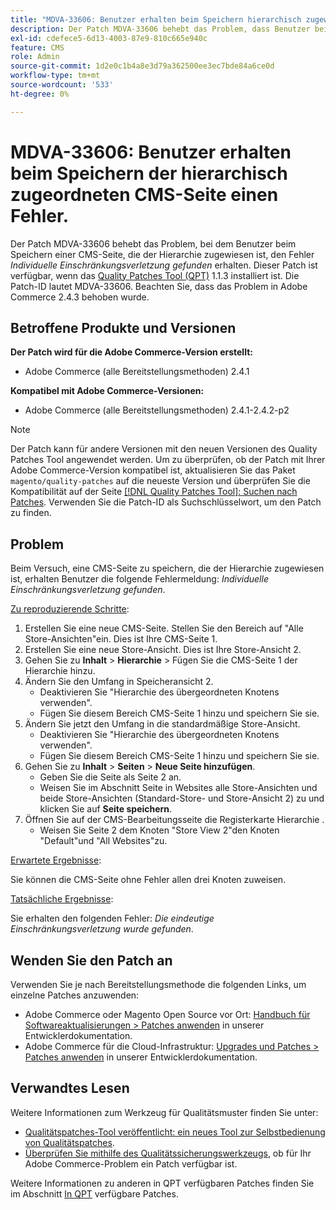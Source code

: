 ```yaml
---
title: "MDVA-33606: Benutzer erhalten beim Speichern hierarchisch zugewiesener CMS-Seite einen Fehler."
description: Der Patch MDVA-33606 behebt das Problem, dass Benutzer beim Speichern einer CMS-Seite, die der Hierarchie zugewiesen ist, den Fehler *Individuelle Einschränkungsverletzung gefunden* erhalten. Dieser Patch ist verfügbar, wenn das [Quality Patches Tool (QPT)](/help/announcements/adobe-commerce-announcements/magento-quality-patches-released-new-tool-to-self-serve-quality-patches.md) 1.1.3 installiert ist. Die Patch-ID lautet MDVA-33606. Beachten Sie, dass das Problem in Adobe Commerce 2.4.3 behoben wurde.
exl-id: cdefece5-6d13-4003-87e9-810c665e940c
feature: CMS
role: Admin
source-git-commit: 1d2e0c1b4a8e3d79a362500ee3ec7bde84a6ce0d
workflow-type: tm+mt
source-wordcount: '533'
ht-degree: 0%

---
```


# MDVA-33606: Benutzer erhalten beim Speichern der hierarchisch zugeordneten CMS-Seite einen Fehler.

Der Patch MDVA-33606 behebt das Problem, bei dem Benutzer beim Speichern einer CMS-Seite, die der Hierarchie zugewiesen ist, den Fehler *Individuelle Einschränkungsverletzung gefunden* erhalten. Dieser Patch ist verfügbar, wenn das [Quality Patches Tool (QPT)](/help/announcements/adobe-commerce-announcements/magento-quality-patches-released-new-tool-to-self-serve-quality-patches.md) 1.1.3 installiert ist. Die Patch-ID lautet MDVA-33606. Beachten Sie, dass das Problem in Adobe Commerce 2.4.3 behoben wurde.

## Betroffene Produkte und Versionen

**Der Patch wird für die Adobe Commerce-Version erstellt:**

* Adobe Commerce (alle Bereitstellungsmethoden) 2.4.1

**Kompatibel mit Adobe Commerce-Versionen:**

* Adobe Commerce (alle Bereitstellungsmethoden) 2.4.1-2.4.2-p2

>[!NOTE]
>
>Der Patch kann für andere Versionen mit den neuen Versionen des Quality Patches Tool angewendet werden. Um zu überprüfen, ob der Patch mit Ihrer Adobe Commerce-Version kompatibel ist, aktualisieren Sie das Paket `magento/quality-patches` auf die neueste Version und überprüfen Sie die Kompatibilität auf der Seite [[!DNL Quality Patches Tool]: Suchen nach Patches](https://devdocs.magento.com/quality-patches/tool.html#patch-grid). Verwenden Sie die Patch-ID als Suchschlüsselwort, um den Patch zu finden.

## Problem

Beim Versuch, eine CMS-Seite zu speichern, die der Hierarchie zugewiesen ist, erhalten Benutzer die folgende Fehlermeldung: *Individuelle Einschränkungsverletzung gefunden*.

<u>Zu reproduzierende Schritte</u>:

1. Erstellen Sie eine neue CMS-Seite. Stellen Sie den Bereich auf &quot;Alle Store-Ansichten&quot;ein. Dies ist Ihre CMS-Seite 1.
1. Erstellen Sie eine neue Store-Ansicht. Dies ist Ihre Store-Ansicht 2.
1. Gehen Sie zu **Inhalt** > **Hierarchie** > Fügen Sie die CMS-Seite 1 der Hierarchie hinzu.
1. Ändern Sie den Umfang in Speicheransicht 2.
   * Deaktivieren Sie &quot;Hierarchie des übergeordneten Knotens verwenden&quot;.
   * Fügen Sie diesem Bereich CMS-Seite 1 hinzu und speichern Sie sie.
1. Ändern Sie jetzt den Umfang in die standardmäßige Store-Ansicht.
   * Deaktivieren Sie &quot;Hierarchie des übergeordneten Knotens verwenden&quot;.
   * Fügen Sie diesem Bereich CMS-Seite 1 hinzu und speichern Sie sie.
1. Gehen Sie zu **Inhalt** > **Seiten** > **Neue Seite hinzufügen**.
   * Geben Sie die Seite als Seite 2 an.
   * Weisen Sie im Abschnitt Seite in Websites alle Store-Ansichten und beide Store-Ansichten (Standard-Store- und Store-Ansicht 2) zu und klicken Sie auf **Seite speichern**.
1. Öffnen Sie auf der CMS-Bearbeitungsseite die Registerkarte Hierarchie .
   * Weisen Sie Seite 2 dem Knoten &quot;Store View 2&quot;den Knoten &quot;Default&quot;und &quot;All Websites&quot;zu.

<u>Erwartete Ergebnisse</u>:

Sie können die CMS-Seite ohne Fehler allen drei Knoten zuweisen.

<u>Tatsächliche Ergebnisse</u>:

Sie erhalten den folgenden Fehler: *Die eindeutige Einschränkungsverletzung wurde gefunden*.

## Wenden Sie den Patch an

Verwenden Sie je nach Bereitstellungsmethode die folgenden Links, um einzelne Patches anzuwenden:

* Adobe Commerce oder Magento Open Source vor Ort: [Handbuch für Softwareaktualisierungen > Patches anwenden](https://devdocs.magento.com/guides/v2.4/comp-mgr/patching/mqp.html) in unserer Entwicklerdokumentation.
* Adobe Commerce für die Cloud-Infrastruktur: [Upgrades und Patches > Patches anwenden](https://devdocs.magento.com/cloud/project/project-patch.html) in unserer Entwicklerdokumentation.

## Verwandtes Lesen

Weitere Informationen zum Werkzeug für Qualitätsmuster finden Sie unter:

* [Qualitätspatches-Tool veröffentlicht: ein neues Tool zur Selbstbedienung von Qualitätspatches](/help/announcements/adobe-commerce-announcements/magento-quality-patches-released-new-tool-to-self-serve-quality-patches.md).
* [Überprüfen Sie mithilfe des Qualitätssicherungswerkzeugs](/help/support-tools/patches-available-in-qpt-tool/check-patch-for-magento-issue-with-magento-quality-patches.md), ob für Ihr Adobe Commerce-Problem ein Patch verfügbar ist.

Weitere Informationen zu anderen in QPT verfügbaren Patches finden Sie im Abschnitt [In QPT](https://support.magento.com/hc/en-us/sections/360010506631-Patches-available-in-MQP-tool-) verfügbare Patches.
